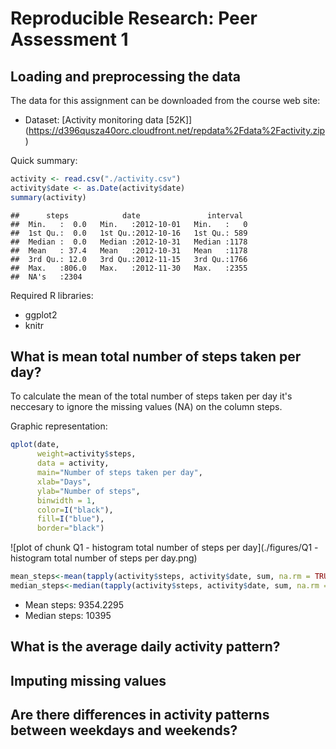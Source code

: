 # Reproducible Research: Peer Assessment 1

## Loading and preprocessing the data

The data for this assignment can be downloaded from the course web site:

* Dataset: [Activity monitoring data [52K]] (https://d396qusza40orc.cloudfront.net/repdata%2Fdata%2Factivity.zip)

Quick summary:


```r
activity <- read.csv("./activity.csv")
activity$date <- as.Date(activity$date)
summary(activity)
```

```
##      steps            date               interval   
##  Min.   :  0.0   Min.   :2012-10-01   Min.   :   0  
##  1st Qu.:  0.0   1st Qu.:2012-10-16   1st Qu.: 589  
##  Median :  0.0   Median :2012-10-31   Median :1178  
##  Mean   : 37.4   Mean   :2012-10-31   Mean   :1178  
##  3rd Qu.: 12.0   3rd Qu.:2012-11-15   3rd Qu.:1766  
##  Max.   :806.0   Max.   :2012-11-30   Max.   :2355  
##  NA's   :2304
```

Required R libraries:

* ggplot2
* knitr




## What is mean total number of steps taken per day?

To calculate the mean of the total number of steps taken per day it's 
neccesary to ignore the missing values (NA) on the column steps.

Graphic representation:


```r
qplot(date,  
      weight=activity$steps, 
      data = activity, 
      main="Number of steps taken per day", 
      xlab="Days", 
      ylab="Number of steps",
      binwidth = 1,
      color=I("black"),
      fill=I("blue"),
      border="black")
```

![plot of chunk Q1 - histogram total number of steps per day](./figures/Q1 - histogram total number of steps per day.png) 



```r
mean_steps<-mean(tapply(activity$steps, activity$date, sum, na.rm = TRUE))
median_steps<-median(tapply(activity$steps, activity$date, sum, na.rm = TRUE))
```
- Mean steps: 9354.2295
- Median steps: 10395


## What is the average daily activity pattern?



## Imputing missing values



## Are there differences in activity patterns between weekdays and weekends?
